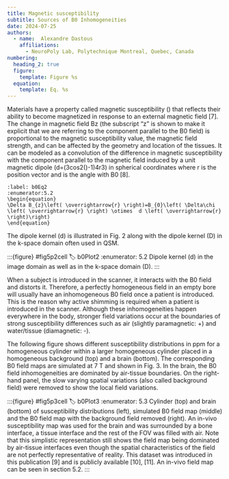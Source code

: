```yaml
---
title: Magnetic susceptibility
subtitle: Sources of B0 Inhomogeneities
date: 2024-07-25
authors:
  - name:  Alexandre Dastous
    affiliations:
      - NeuroPoly Lab, Polytechnique Montreal, Quebec, Canada
numbering:
  heading_2: true
  figure:
    template: Figure %s
  equation:
    template: Eq. %s
---
```


Materials have a property called magnetic susceptibility () that reflects their ability to become magnetized in response to an external magnetic field [7]. The change in magnetic field Bz (the subscript “z” is shown to make it explicit that we are referring to the component parallel to the B0 field) is proportional to the magnetic susceptibility value, the magnetic field strength, and can be affected by the geometry and location of the tissues. It can be modeled as a convolution of the difference in magnetic susceptibility  with the component parallel to the magnetic field induced by a unit magnetic dipole (d=(3cos2()-1)4r3) in spherical coordinates where r is the position vector and  is the angle with B0 [8]. 

```{math}
:label: b0Eq2
:enumerator:5.2
\begin{equation}
\Delta B_{z}\left( \overrightarrow{r} \right)=B_{0}\left( \Delta\chi \left( \overrightarrow{r} \right) \otimes  d \left( \overrightarrow{r} \right)\right) 
\end{equation}
```

The dipole kernel (d) is illustrated in Fig. 2 along with the dipole kernel (D) in the k-space domain often used in QSM.

:::{figure} #fig5p2cell
:label: b0Plot2
:enumerator: 5.2
Dipole kernel (d) in the image domain as well as in the k-space domain (D).
:::

When a subject is introduced in the scanner, it interacts with the B0 field and distorts it. Therefore, a perfectly homogeneous field in an empty bore will usually have an inhomogeneous B0 field once a patient is introduced. This is the reason why active shimming is required when a patient is introduced in the scanner. Although these inhomogeneities happen everywhere in the body, stronger field variations occur at the boundaries of strong susceptibility differences such as air (slightly paramagnetic: +) and water/tissue (diamagnetic: -). 

The following figure shows different susceptibility distributions in ppm for a homogeneous cylinder within a larger homogeneous cylinder placed in a homogeneous background (top) and a brain (bottom). The corresponding B0 field maps are simulated at 7 T and shown in Fig. 3. In the brain, the B0 field inhomogeneities are dominated by air-tissue boundaries. On the right-hand panel, the slow varying spatial variations (also called background field) were removed to show the local field variations.

:::{figure} #fig5p3cell
:label: b0Plot3
:enumerator: 5.3
Cylinder (top) and brain (bottom) of susceptibility distributions (left), simulated B0 field map (middle) and the B0 field map with the background field removed (right). An in-vivo susceptibility map was used for the brain and was surrounded by a bone interface, a tissue interface and the rest of the FOV was filled with air. Note that this simplistic representation still shows the field map being dominated by air-tissue interfaces even though the spatial characteristics of the field are not perfectly representative of reality. This dataset was introduced in this publication [9] and is publicly available [10], [11]. An in-vivo field map can be seen in section 5.2.
:::

